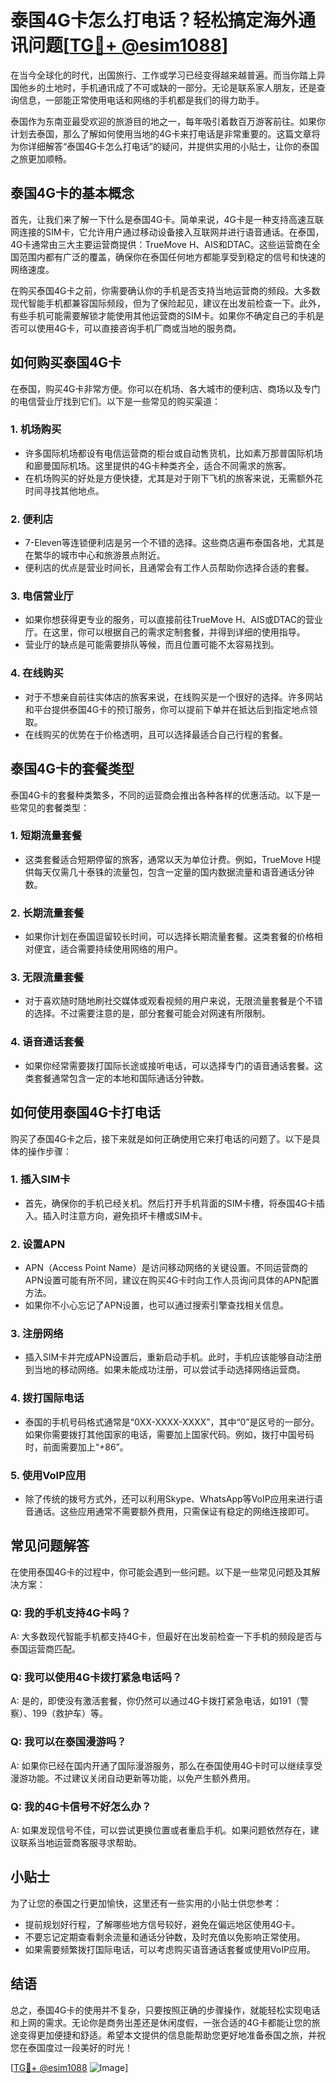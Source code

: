 # 泰国4G卡怎么打电话？轻松搞定海外通讯问题[[TG💪+ @esim1088](https://t.me/s/esim1088)]

在当今全球化的时代，出国旅行、工作或学习已经变得越来越普遍。而当你踏上异国他乡的土地时，手机通讯成了不可或缺的一部分。无论是联系家人朋友，还是查询信息，一部能正常使用电话和网络的手机都是我们的得力助手。

泰国作为东南亚最受欢迎的旅游目的地之一，每年吸引着数百万游客前往。如果你计划去泰国，那么了解如何使用当地的4G卡来打电话是非常重要的。这篇文章将为你详细解答“泰国4G卡怎么打电话”的疑问，并提供实用的小贴士，让你的泰国之旅更加顺畅。

## 泰国4G卡的基本概念

首先，让我们来了解一下什么是泰国4G卡。简单来说，4G卡是一种支持高速互联网连接的SIM卡，它允许用户通过移动设备接入互联网并进行语音通话。在泰国，4G卡通常由三大主要运营商提供：TrueMove H、AIS和DTAC。这些运营商在全国范围内都有广泛的覆盖，确保你在泰国任何地方都能享受到稳定的信号和快速的网络速度。

在购买泰国4G卡之前，你需要确认你的手机是否支持当地运营商的频段。大多数现代智能手机都兼容国际频段，但为了保险起见，建议在出发前检查一下。此外，有些手机可能需要解锁才能使用其他运营商的SIM卡。如果你不确定自己的手机是否可以使用4G卡，可以直接咨询手机厂商或当地的服务商。

## 如何购买泰国4G卡

在泰国，购买4G卡非常方便。你可以在机场、各大城市的便利店、商场以及专门的电信营业厅找到它们。以下是一些常见的购买渠道：

### 1. **机场购买**
   - 许多国际机场都设有电信运营商的柜台或自动售货机，比如素万那普国际机场和廊曼国际机场。这里提供的4G卡种类齐全，适合不同需求的旅客。
   - 在机场购买的好处是方便快捷，尤其是对于刚下飞机的旅客来说，无需额外花时间寻找其他地点。

### 2. **便利店**
   - 7-Eleven等连锁便利店是另一个不错的选择。这些商店遍布泰国各地，尤其是在繁华的城市中心和旅游景点附近。
   - 便利店的优点是营业时间长，且通常会有工作人员帮助你选择合适的套餐。

### 3. **电信营业厅**
   - 如果你想获得更专业的服务，可以直接前往TrueMove H、AIS或DTAC的营业厅。在这里，你可以根据自己的需求定制套餐，并得到详细的使用指导。
   - 营业厅的缺点是可能需要排队等候，而且位置可能不太容易找到。

### 4. **在线购买**
   - 对于不想亲自前往实体店的旅客来说，在线购买是一个很好的选择。许多网站和平台提供泰国4G卡的预订服务，你可以提前下单并在抵达后到指定地点领取。
   - 在线购买的优势在于价格透明，且可以选择最适合自己行程的套餐。

## 泰国4G卡的套餐类型

泰国4G卡的套餐种类繁多，不同的运营商会推出各种各样的优惠活动。以下是一些常见的套餐类型：

### 1. **短期流量套餐**
   - 这类套餐适合短期停留的旅客，通常以天为单位计费。例如，TrueMove H提供每天仅需几十泰铢的流量包，包含一定量的国内数据流量和语音通话分钟数。

### 2. **长期流量套餐**
   - 如果你计划在泰国逗留较长时间，可以选择长期流量套餐。这类套餐的价格相对便宜，适合需要持续使用网络的用户。

### 3. **无限流量套餐**
   - 对于喜欢随时随地刷社交媒体或观看视频的用户来说，无限流量套餐是个不错的选择。不过需要注意的是，部分套餐可能会对网速有所限制。

### 4. **语音通话套餐**
   - 如果你经常需要拨打国际长途或接听电话，可以选择专门的语音通话套餐。这类套餐通常包含一定的本地和国际通话分钟数。

## 如何使用泰国4G卡打电话

购买了泰国4G卡之后，接下来就是如何正确使用它来打电话的问题了。以下是具体的操作步骤：

### 1. 插入SIM卡
   - 首先，确保你的手机已经关机。然后打开手机背面的SIM卡槽，将泰国4G卡插入。插入时注意方向，避免损坏卡槽或SIM卡。

### 2. 设置APN
   - APN（Access Point Name）是访问移动网络的关键设置。不同运营商的APN设置可能有所不同，建议在购买4G卡时向工作人员询问具体的APN配置方法。
   - 如果你不小心忘记了APN设置，也可以通过搜索引擎查找相关信息。

### 3. 注册网络
   - 插入SIM卡并完成APN设置后，重新启动手机。此时，手机应该能够自动注册到当地的移动网络。如果未能成功注册，可以尝试手动选择网络运营商。

### 4. 拨打国际电话
   - 泰国的手机号码格式通常是“0XX-XXXX-XXXX”，其中“0”是区号的一部分。如果你需要拨打其他国家的电话，需要加上国家代码。例如，拨打中国号码时，前面需要加上“+86”。

### 5. 使用VoIP应用
   - 除了传统的拨号方式外，还可以利用Skype、WhatsApp等VoIP应用来进行语音通话。这些应用通常不需要额外费用，只需保证有稳定的网络连接即可。

## 常见问题解答

在使用泰国4G卡的过程中，你可能会遇到一些问题。以下是一些常见问题及其解决方案：

### Q: 我的手机支持4G卡吗？
   A: 大多数现代智能手机都支持4G卡，但最好在出发前检查一下手机的频段是否与泰国运营商匹配。

### Q: 我可以使用4G卡拨打紧急电话吗？
   A: 是的，即使没有激活套餐，你仍然可以通过4G卡拨打紧急电话，如191（警察）、199（救护车）等。

### Q: 我可以在泰国漫游吗？
   A: 如果你已经在国内开通了国际漫游服务，那么在泰国使用4G卡时可以继续享受漫游功能。不过建议关闭自动更新等功能，以免产生额外费用。

### Q: 我的4G卡信号不好怎么办？
   A: 如果发现信号不佳，可以尝试更换位置或者重启手机。如果问题依然存在，建议联系当地运营商客服寻求帮助。

## 小贴士

为了让您的泰国之行更加愉快，这里还有一些实用的小贴士供您参考：

- 提前规划好行程，了解哪些地方信号较好，避免在偏远地区使用4G卡。
- 不要忘记定期查看剩余流量和通话分钟数，及时充值以免影响正常使用。
- 如果需要频繁拨打国际电话，可以考虑购买语音通话套餐或使用VoIP应用。

## 结语

总之，泰国4G卡的使用并不复杂，只要按照正确的步骤操作，就能轻松实现电话和上网的需求。无论你是商务出差还是休闲度假，一张合适的4G卡都能让您的旅途变得更加便捷和舒适。希望本文提供的信息能帮助您更好地准备泰国之旅，并祝您在泰国度过一段美好的时光！

[[TG💪+ @esim1088](https://t.me/s/esim1088) ![Image](https://i.postimg.cc/4NQfJmqS/Snipaste-2025-05-13-00-14-12.png)]